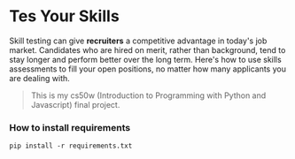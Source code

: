 # Tes Your Skills
Skill testing can give **recruiters** a competitive advantage in today's job market. Candidates who are hired on merit, rather than background, tend to stay longer and perform better over the long term. Here's how to use skills assessments to fill your open positions, no matter how many applicants you are dealing with.
> This is my cs50w (Introduction to Programming with Python and Javascript) final project.

### How to install requirements
```
pip install -r requirements.txt
```